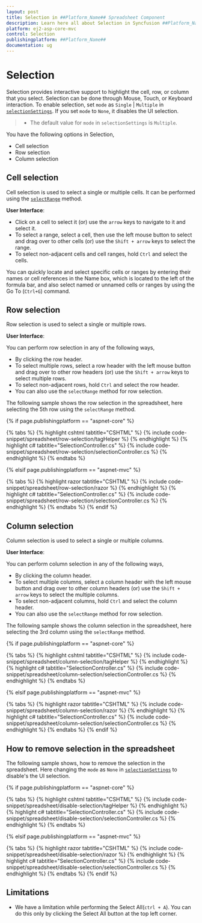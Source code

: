 ```yaml
---
layout: post
title: Selection in ##Platform_Name## Spreadsheet Component
description: Learn here all about Selection in Syncfusion ##Platform_Name## Spreadsheet component and more.
platform: ej2-asp-core-mvc
control: Selection
publishingplatform: ##Platform_Name##
documentation: ug
---
```



# Selection

Selection provides interactive support to highlight the cell, row, or column that you select. Selection can be done through Mouse, Touch, or Keyboard interaction. To enable selection, set `mode` as `Single` | `Multiple` in [`selectionSettings`](../api/spreadsheet/#selectionsettings). If you set `mode` to `None`, it disables the UI selection.

> * The default value for `mode` in  `selectionSettings` is `Multiple`.

You have the following options in Selection,

* Cell selection
* Row selection
* Column selection

## Cell selection

Cell selection is used to select a single or multiple cells. It can be performed using the [`selectRange`](../api/spreadsheet/#selectRange) method.

**User Interface**:

* Click on a cell to select it (or) use the `arrow` keys to navigate to it and select it.
* To select a range, select a cell, then use the left mouse button to select and drag over to other cells (or) use the `Shift + arrow` keys to select the range.
* To select non-adjacent cells and cell ranges, hold `Ctrl` and select the cells.

You can quickly locate and select specific cells or ranges by entering their names or cell references in the Name box, which is located to the left of the formula bar, and also select named or unnamed cells or ranges by using the Go To (`Ctrl+G`) command.

## Row selection

Row selection is used to select a single or multiple rows.

**User Interface**:

You can perform row selection in any of the following ways,

* By clicking the row header.
* To select multiple rows, select a row header with the left mouse button and drag over to other row headers (or) use the `Shift + arrow` keys to select multiple rows.
* To select non-adjacent rows, hold `Ctrl` and select the row header.
* You can also use the `selectRange` method for row selection.

The following sample shows the row selection in the spreadsheet, here selecting the 5th row using the `selectRange` method.

{% if page.publishingplatform == "aspnet-core" %}

{% tabs %}
{% highlight cshtml tabtitle="CSHTML" %}
{% include code-snippet/spreadsheet/row-selection/tagHelper %}
{% endhighlight %}
{% highlight c# tabtitle="SelectionController.cs" %}
{% include code-snippet/spreadsheet/row-selection/selectionController.cs %}
{% endhighlight %}
{% endtabs %}

{% elsif page.publishingplatform == "aspnet-mvc" %}

{% tabs %}
{% highlight razor tabtitle="CSHTML" %}
{% include code-snippet/spreadsheet/row-selection/razor %}
{% endhighlight %}
{% highlight c# tabtitle="SelectionController.cs" %}
{% include code-snippet/spreadsheet/row-selection/selectionController.cs %}
{% endhighlight %}
{% endtabs %}
{% endif %}



## Column selection

Column selection is used to select a single or multiple columns.

**User Interface**:

You can perform column selection in any of the following ways,

* By clicking the column header.
* To select multiple columns, select a column header with the left mouse button and drag over to other column headers (or) use the `Shift + arrow` keys to select the multiple columns.
* To select non-adjacent columns, hold `Ctrl` and select the column header.
* You can also use the `selectRange` method for row selection.

The following sample shows the column selection in the spreadsheet, here selecting the 3rd column using  the `selectRange` method.

{% if page.publishingplatform == "aspnet-core" %}

{% tabs %}
{% highlight cshtml tabtitle="CSHTML" %}
{% include code-snippet/spreadsheet/column-selection/tagHelper %}
{% endhighlight %}
{% highlight c# tabtitle="SelectionController.cs" %}
{% include code-snippet/spreadsheet/column-selection/selectionController.cs %}
{% endhighlight %}
{% endtabs %}

{% elsif page.publishingplatform == "aspnet-mvc" %}

{% tabs %}
{% highlight razor tabtitle="CSHTML" %}
{% include code-snippet/spreadsheet/column-selection/razor %}
{% endhighlight %}
{% highlight c# tabtitle="SelectionController.cs" %}
{% include code-snippet/spreadsheet/column-selection/selectionController.cs %}
{% endhighlight %}
{% endtabs %}
{% endif %}



## How to remove selection in the spreadsheet

The following sample shows, how to remove the selection in the spreadsheet. Here changing the `mode` as `None` in [`selectionSettings`](../api/spreadsheet/#selectionsettings) to disable's the UI selection.

{% if page.publishingplatform == "aspnet-core" %}

{% tabs %}
{% highlight cshtml tabtitle="CSHTML" %}
{% include code-snippet/spreadsheet/disable-selection/tagHelper %}
{% endhighlight %}
{% highlight c# tabtitle="SelectionController.cs" %}
{% include code-snippet/spreadsheet/disable-selection/selectionController.cs %}
{% endhighlight %}
{% endtabs %}

{% elsif page.publishingplatform == "aspnet-mvc" %}

{% tabs %}
{% highlight razor tabtitle="CSHTML" %}
{% include code-snippet/spreadsheet/disable-selection/razor %}
{% endhighlight %}
{% highlight c# tabtitle="SelectionController.cs" %}
{% include code-snippet/spreadsheet/disable-selection/selectionController.cs %}
{% endhighlight %}
{% endtabs %}
{% endif %}



## Limitations

* We have a limitation while performing the Select All(`ctrl + A`). You can do this only by clicking the Select All button at the top left corner.